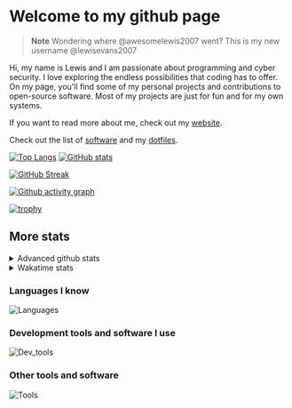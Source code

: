 # Welcome to my github page

> **Note**
> Wondering where @awesomelewis2007 went? This is my new username @lewisevans2007

Hi, my name is Lewis and I am passionate about programming and cyber security. I love exploring the endless possibilities that coding has to offer. On my page, you'll find some of my personal projects and contributions to open-source software. Most of my projects are just for fun and for my own systems.

If you want to read more about me, check out my [website](https://lewisevans2007.github.io/).

Check out the list of [software](https://github.com/lewisevans2007/lewisevans2007/blob/master/software.md) and my [dotfiles](https://github.com/lewisevans2007/dotfiles).

[![Top Langs](https://github-readme-stats.vercel.app/api/top-langs/?username=lewisevans2007&hide=html,css,jupyter%20notebook&langs_count=10&layout=donut&theme=transparent&exclude_repo=GPT-code-repository,Obsidian_vault)](https://github.com/anuraghazra/github-readme-stats) 
[![GitHub stats](https://github-readme-stats.vercel.app/api?username=lewisevans2007&show_icons=true&theme=transparent)](https://github.com/anuraghazra/github-readme-stats)

[![GitHub Streak](https://streak-stats.demolab.com?user=Awesomelewis2007&theme=transparent)](https://git.io/streak-stats)

[![Github activity graph](https://github-readme-activity-graph.vercel.app/graph?username=lewisevans2007&theme=github-compact&area=true)](https://github.com/ashutosh00710/github-readme-activity-graph)

[![trophy](https://github-profile-trophy.vercel.app/?username=lewisevans2007&theme=darkhub)](https://github.com/ryo-ma/github-profile-trophy)

## More stats
<details close>
<summary>Advanced github stats</summary>
<br>
  
![Metrics](https://raw.githubusercontent.com/lewisevans2007/lewisevans2007/master/github-metrics.svg)
  
</details>

<details close>
<summary>Wakatime stats</summary>
<br>

<!--START_SECTION:waka-->

```txt
JSON             2 hrs 25 mins   ████████▒░░░░░░░░░░░░░░░░   33.41 %
Python           1 hr 26 mins    █████░░░░░░░░░░░░░░░░░░░░   19.73 %
Makefile         44 mins         ██▓░░░░░░░░░░░░░░░░░░░░░░   10.12 %
mcfunction       41 mins         ██▒░░░░░░░░░░░░░░░░░░░░░░   09.43 %
Markdown         37 mins         ██▒░░░░░░░░░░░░░░░░░░░░░░   08.67 %
Other            28 mins         █▓░░░░░░░░░░░░░░░░░░░░░░░   06.42 %
Go               8 mins          ▒░░░░░░░░░░░░░░░░░░░░░░░░   01.95 %
JavaScript       8 mins          ▒░░░░░░░░░░░░░░░░░░░░░░░░   01.87 %
HTML             5 mins          ▒░░░░░░░░░░░░░░░░░░░░░░░░   01.24 %
Julia            4 mins          ▒░░░░░░░░░░░░░░░░░░░░░░░░   01.01 %
D                4 mins          ▒░░░░░░░░░░░░░░░░░░░░░░░░   00.97 %
INI              3 mins          ▒░░░░░░░░░░░░░░░░░░░░░░░░   00.76 %
Java             3 mins          ▒░░░░░░░░░░░░░░░░░░░░░░░░   00.73 %
C                3 mins          ▒░░░░░░░░░░░░░░░░░░░░░░░░   00.71 %
Haskell          2 mins          ░░░░░░░░░░░░░░░░░░░░░░░░░   00.63 %
```

<!--END_SECTION:waka-->
</details>

### Languages I know
![Languages](https://skillicons.dev/icons?i=python,cpp,cs,c,javascript,nodejs,dotnet,bash,css,html,rust)
### Development tools and software I use
![Dev_tools](https://skillicons.dev/icons?i=git,docker,github,googlecloud,vscode,visualstudio,raspberrypi,linux,powershell,replit)
### Other tools and software
![Tools](https://skillicons.dev/icons?i=blender,ps,pr,ai,xd,figma)
